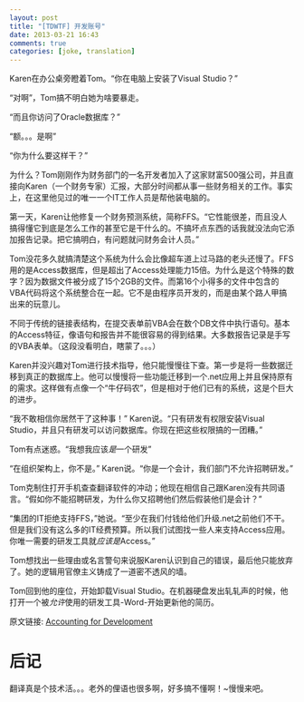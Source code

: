 ```yaml
---
layout: post
title: "[TDWTF] 开发账号"
date: 2013-03-21 16:43
comments: true
categories: [joke, translation]
---
```


Karen在办公桌旁瞪着Tom。“你在电脑上安装了Visual Studio？”

“对啊”，Tom搞不明白她为啥要暴走。

“而且你访问了Oracle数据库？”

“额。。。是啊”

“你为什么要这样干？”

为什么？Tom刚刚作为财务部门的一名开发者加入了这家财富500强公司，并且直接向Karen（一个财务专家）汇报，大部分时间都从事一些财务相关的工作。事实上，在这里他见过的唯一一个IT工作人员是帮他装电脑的。

第一天，Karen让他修复一个财务预测系统，简称FFS。“它性能很差，而且没人搞得懂它到底是怎么工作的甚至它是干什么的。不搞坏点东西的话我就没法向它添加报告记录。把它搞明白，有问题就问财务会计人员。”

Tom没花多久就搞清楚这个系统为什么会比像超车道上过马路的老头还慢了。FFS用的是Access数据库，但是超出了Access处理能力15倍。为什么是这个特殊的数字？因为数据文件被分成了15个2GB的文件。而第16个小得多的文件中包含的VBA代码将这个系统整合在一起。它不是由程序员开发的，而是由某个路人甲搞出来的玩意儿。

不同于传统的链接表结构，在提交表单前VBA会在数个DB文件中执行语句。基本的Access特征，像语句和报告并不能很容易的得到结果。大多数报告记录是手写的VBA表单。（这段没看明白，瞎蒙了。。。）

Karen并没兴趣对Tom进行技术指导，他只能慢慢往下查。第一步是将一些数据迁移到真正的数据库上。他可以慢慢将一些功能迁移到一个.net应用上并且保持原有的需求。这样做有点像一个“牛仔码农”，但是相对于他们已有的系统，这是个巨大的进步。

“我不敢相信你居然干了这种事！” Karen说。“只有研发有权限安装Visual Studio，并且只有研发可以访问数据库。你现在把这些权限搞的一团糟。”

Tom有点迷惑。“我想我应该*是*一个研发”

“在组织架构上，你不是。” Karen说。“你是一个会计，我们部门不允许招聘研发。”

Tom克制住打开手机查查翻译软件的冲动；他现在相信自己跟Karen没有共同语言。“假如你不能招聘研发，为什么你又招聘他们然后假装他们是会计？”

“集团的IT拒绝支持FFS，”她说。“至少在我们付钱给他们升级.net之前他们不干。但是我们没有这么多的IT经费预算。所以我们试图找一些人来支持Access应用。你唯一需要的研发工具就*应该是*Access。”

Tom想找出一些理由或名言警句来说服Karen认识到自己的错误，最后他只能放弃了。她的逻辑用官僚主义铸成了一道密不透风的墙。

Tom回到他的座位，开始卸载Visual Studio。在机器硬盘发出轧轧声的时候，他打开一个被*允许*使用的研发工具-Word-开始更新他的简历。

原文链接: [Accounting for Development](http://thedailywtf.com/Articles/Accounting-for-Development.aspx)

# 后记

翻译真是个技术活。。。老外的俚语也很多啊，好多搞不懂啊！~慢慢来吧。